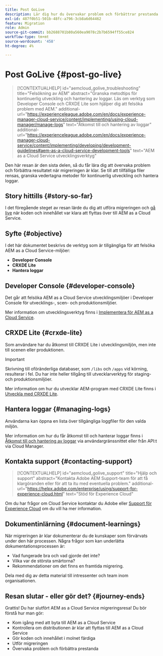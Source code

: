 ```yaml
---
title: Post GoLive
description: Lär dig hur du övervakar problem och förbättrar prestanda.
exl-id: 487f0b51-501b-48fc-a796-3cb8a6d64462
feature: Migration
role: Admin
source-git-commit: bb2688701b80a560ea9078c2b7b6594ff55ce824
workflow-type: tm+mt
source-wordcount: '458'
ht-degree: 4%

---
```


# Post GoLive {#post-go-live}

>[!CONTEXTUALHELP]
>id="aemcloud_golive_troubleshooting"
>title="Felsökning av AEM"
>abstract="Granska metodtips för kontinuerlig utveckling och hantering av loggar. Läs om verktyg som Developer Console och CRXDE Lite som hjälper dig att felsöka problem med AEM."
>additional-url="https://experienceleague.adobe.com/en/docs/experience-manager-cloud-service/content/implementing/using-cloud-manager/manage-logs" text="Åtkomst till och hantering av loggar"
>additional-url="https://experienceleague.adobe.com/en/docs/experience-manager-cloud-service/content/implementing/developing/development-guidelines#aem-as-a-cloud-service-development-tools" text="AEM as a Cloud Service utvecklingsverktyg"

Den här resan är den sista delen, så du får lära dig att övervaka problem och förbättra resultatet när migreringen är klar. Se till att tillfälliga filer rensas, granska vedertagna metoder för kontinuerlig utveckling och hantera loggar.

## Story hittills {#story-so-far}

I det föregående steget av resan lärde du dig att utföra migreringen och [gå live](/help/journey-migration/go-live.md) när koden och innehållet var klara att flyttas över till AEM as a Cloud Service.

## Syfte {#objective}

I det här dokumentet beskrivs de verktyg som är tillgängliga för att felsöka AEM as a Cloud Service-miljöer:

* **Developer Console**
* **CRXDE Lite**
* **Hantera loggar**

## Developer Console {#developer-console}

Det går att felsöka AEM as a Cloud Service utvecklingsmiljöer i Developer Console för utvecklings-, scen- och produktionsmiljöer.

Mer information om utvecklingsverktyg finns i [Implementera för AEM as a Cloud Service](/help/implementing/developing/introduction/development-guidelines.md#aem-as-a-cloud-service-development-tools).

## CRXDE Lite {#crxde-lite}

Som användare har du åtkomst till CRXDE Lite i utvecklingsmiljön, men inte till scenen eller produktionen.

>[!IMPORTANT]
>Skrivning till oföränderliga databaser, som `/libs` och `/apps` vid körning, resulterar i fel. Du har inte heller tillgång till utvecklarverktyg för staging- och produktionsmiljöer.

Mer information om hur du utvecklar AEM-program med CRXDE Lite finns i [Utveckla med CRXDE Lite](/help/implementing/developing/tools/crxde.md).

## Hantera loggar {#managing-logs}

Användarna kan öppna en lista över tillgängliga loggfiler för den valda miljön.

Mer information om hur du får åtkomst till och hanterar loggar finns i [Åtkomst till och hantering av loggar](/help/implementing/cloud-manager/manage-logs.md) via användargränssnittet eller från API:t via Cloud Manager.

## Kontakta support {#contacting-support}

>[!CONTEXTUALHELP]
>id="aemcloud_golive_support"
>title="Hjälp och support"
>abstract="Kontakta Adobe AEM Support-team för att få klargöranden eller för att ta itu med eventuella problem."
>additional-url="https://helpx.adobe.com/enterprise/using/support-for-experience-cloud.html" text="Stöd för Experience Cloud"

Om du har frågor om Cloud Service kontaktar du Adobe eller [Support för Experience Cloud](https://helpx.adobe.com/enterprise/using/support-for-experience-cloud.html) om du vill ha mer information.

## Dokumentinlärning {#document-learnings}

När migreringen är klar dokumenterar du de kunskaper som förvärvats under den här processen. Några frågor som kan underlätta dokumentationsprocessen är:

* Vad fungerade bra och vad gjorde det inte?
* Vilka var de största smärtorna?
* Rekommendationer om det finns en framtida migrering.

Dela med dig av detta material till intressenter och team inom organisationen.

## Resan slutar - eller gör det? {#journey-ends}

Grattis! Du har slutfört AEM as a Cloud Service migreringsresa! Du bör förstå hur man gör:

* Kom igång med att byta till AEM as a Cloud Service
* Kontrollera om distributionen är klar att flyttas till AEM as a Cloud Service
* Gör koden och innehållet i molnet färdiga
* Utför migreringen
* Övervaka problem och förbättra prestanda
